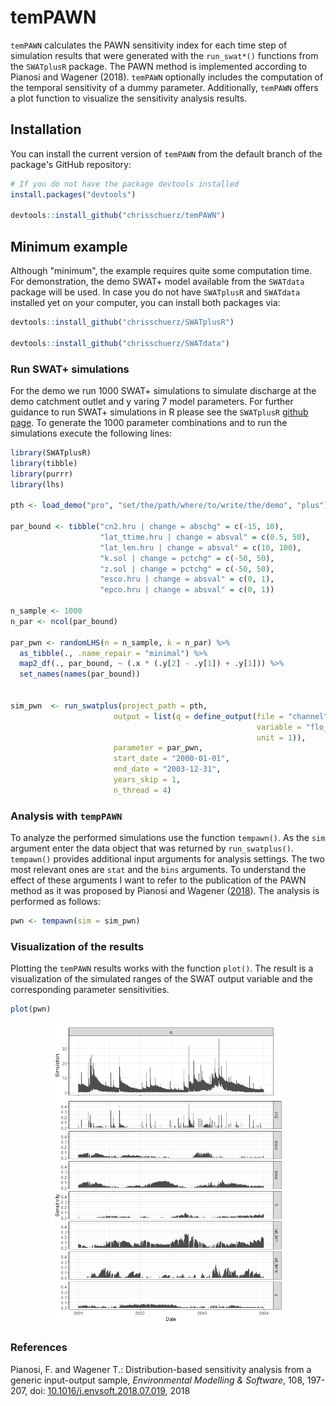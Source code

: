 # temPAWN

`temPAWN` calculates the PAWN sensitivity index for each time step of simulation results that were generated with the `run_swat*()` functions from the `SWATplusR` package. The PAWN method is implemented according to Pianosi and Wagener (2018). `temPAWN` optionally includes the computation of the temporal sensitivity of a dummy parameter. Additionally, `temPAWN` offers a plot function to visualize the sensitivity analysis results.

## Installation

You can install the current version of `temPAWN` from the default branch of the package's GitHub repository:

```r
# If you do not have the package devtools installed
install.packages("devtools")

devtools::install_github("chrisschuerz/temPAWN")
```

## Minimum example

Although "minimum", the example requires quite some computation time. For demonstration, the demo SWAT+ model available from the `SWATdata` package will be used. In case you do not have `SWATplusR` and `SWATdata` installed yet on your computer, you can install both packages via:

```r
devtools::install_github("chrisschuerz/SWATplusR")

devtools::install_github("chrisschuerz/SWATdata")
```

### Run SWAT+ simulations

For the demo we run 1000 SWAT+ simulations to simulate discharge at the demo catchment outlet and y varing 7 model parameters. For further guidance to run SWAT+ simulations in R please see the `SWATplusR` [github page](https://chrisschuerz.github.io/SWATplusR/). To generate the 1000 parameter combinations and to run the simulations execute the following lines:

```r
library(SWATplusR)
library(tibble)
library(purrr)
library(lhs)

pth <- load_demo("pro", "set/the/path/where/to/write/the/demo", "plus")

par_bound <- tibble("cn2.hru | change = abschg" = c(-15, 10),
                    "lat_ttime.hru | change = absval" = c(0.5, 50),
                    "lat_len.hru | change = absval" = c(10, 100),
                    "k.sol | change = pctchg" = c(-50, 50),
                    "z.sol | change = pctchg" = c(-50, 50),
                    "esco.hru | change = absval" = c(0, 1),
                    "epco.hru | change = absval" = c(0, 1))

n_sample <- 1000
n_par <- ncol(par_bound)

par_pwn <- randomLHS(n = n_sample, k = n_par) %>%
  as_tibble(., .name_repair = "minimal") %>%
  map2_df(., par_bound, ~ (.x * (.y[2] - .y[1]) + .y[1])) %>%
  set_names(names(par_bound))


sim_pwn  <- run_swatplus(project_path = pth,
                       output = list(q = define_output(file = "channel",
                                                       variable = "flo_out",
                                                       unit = 1)),
                       parameter = par_pwn,
                       start_date = "2000-01-01",
                       end_date = "2003-12-31",
                       years_skip = 1,
                       n_thread = 4)
```

### Analysis with `tempPAWN`

To analyze the performed simulations use the function `tempawn()`. As the `sim` argument enter the data object that was returned by `run_swatplus()`. `tempawn()` provides additional input arguments for analysis settings. The two most relevant ones are `stat` and the `bins` arguments. To understand the effect of these arguments I want to refer to the publication of the PAWN method as it was proposed by Pianosi and Wagener ([2018](https://doi.org/10.1016/j.envsoft.2018.07.019)). The analysis is performed as follows:

```r
pwn <- tempawn(sim = sim_pwn)
```

### Visualization of the results

Plotting the `temPAWN` results works with the function `plot()`. The result is a visualization of the simulated ranges of the SWAT output variable and the corresponding parameter sensitivities.

```r
plot(pwn)
```

<img src="fig/pwn_fig.png" title="plot of pwn demo" alt="plot of pwn demo" width="75%" style="display: block; margin: auto;" />

 ### References
 
 Pianosi, F. and Wagener T.: Distribution-based sensitivity analysis from a generic input-output sample, *Environmental Modelling & Software*, 108, 197-207, doi: [10.1016/j.envsoft.2018.07.019](https://doi.org/10.1016/j.envsoft.2018.07.019), 2018
